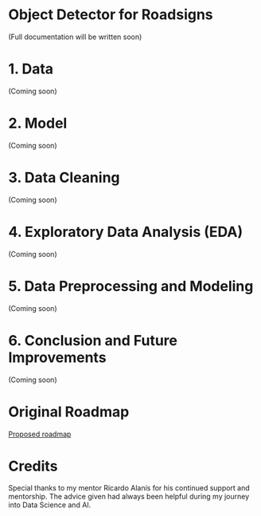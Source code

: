 # Object Detector for Roadsigns
 (Full documentation will be written soon)

# 1. Data
 (Coming soon)

# 2. Model
 (Coming soon)

# 3. Data Cleaning
 (Coming soon)

# 4. Exploratory Data Analysis (EDA)
 (Coming soon)

# 5. Data Preprocessing and Modeling
 (Coming soon)

# 6. Conclusion and Future Improvements
 (Coming soon)

# Original Roadmap
[Proposed roadmap](https://docs.google.com/document/d/1pi7UyNj-fMED7Iy1oBeMUZ0Rag70NiQuSnHijzi65_8/edit)

# Credits
Special thanks to my mentor Ricardo Alanís for his continued support and mentorship. The advice given had
always been helpful during my journey into Data Science and AI.
